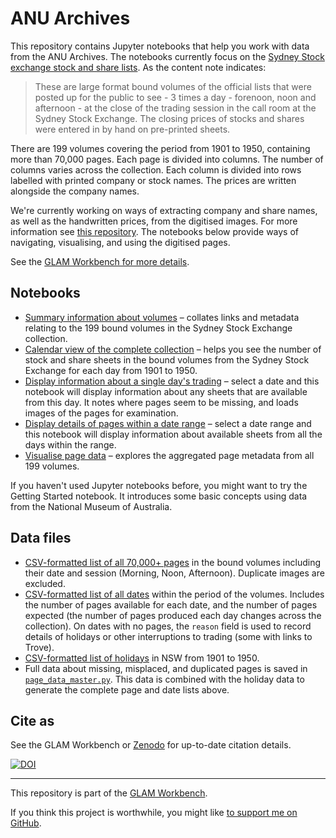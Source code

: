 # ANU Archives

This repository contains Jupyter notebooks that help you work with data from the ANU Archives. The notebooks currently focus on the [Sydney Stock exchange stock and share lists](http://archivescollection.anu.edu.au/index.php/or59j). As the content note indicates:

> These are large format bound volumes of the official lists that were posted up for the public to see - 3 times a day - forenoon, noon and afternoon - at the close of the trading session in the call room at the Sydney Stock Exchange. The closing prices of stocks and shares were entered in by hand on pre-printed sheets.

There are 199 volumes covering the period from 1901 to 1950, containing more than 70,000 pages. Each page is divided into columns. The number of columns varies across the collection. Each column is divided into rows labelled with printed company or stock names. The prices are written alongside the company names.

We're currently working on ways of extracting company and share names, as well as the handwritten prices, from the digitised images. For more information see [this repository](https://github.com/wragge/sydney-stock-exchange). The notebooks below provide ways of navigating, visualising, and using the digitised pages.

See the [GLAM Workbench for more details](https://glam-workbench.github.io/anu-archives/).

## Notebooks

* [Summary information about volumes](stock-exchange-details-by-volume.ipynb) – collates links and metadata relating to the 199 bound volumes in the Sydney Stock Exchange collection.
* [Calendar view of the complete collection](stock-exchange-pages-calendar.ipynb) – helps you see the number of stock and share sheets in the bound volumes from the Sydney Stock Exchange for each day from 1901 to 1950.
* [Display information about a single day's trading](view-pages-by-date.ipynb) – select a date and this notebook will display information about any sheets that are available from this day. It notes where pages seem to be missing, and loads images of the pages for examination.
* [Display details of pages within a date range](view-pages-by-date-range.ipynb) – select a date range and this notebook will display information about available sheets from all the days within the range.
* [Visualise page data](pages_viz.ipynb) – explores the aggregated page metadata from all 199 volumes.

If you haven't used Jupyter notebooks before, you might want to try the Getting Started notebook. It introduces some basic concepts using data from the National Museum of Australia.

## Data files

* [CSV-formatted list of all 70,000+ pages](https://github.com/GLAM-Workbench/anu-archives/blob/master/complete_page_list.csv) in the bound volumes including their date and session (Morning, Noon, Afternoon). Duplicate images are excluded.
* [CSV-formatted list of all dates](https://github.com/GLAM-Workbench/anu-archives/blob/master/complete_date_list.csv) within the period of the volumes. Includes the number of pages available for each date, and the number of pages expected (the number of pages produced each day changes across the collection). On dates with no pages, the `reason` field is used to record details of holidays or other interruptions to trading (some with links to Trove).
* [CSV-formatted list of holidays](https://github.com/GLAM-Workbench/anu-archives/blob/master/nsw_holidays_1900_1950.csv) in NSW from 1901 to 1950.
* Full data about missing, misplaced, and duplicated pages is saved in [`page_data_master.py`](https://github.com/GLAM-Workbench/anu-archives/blob/master/page_data_master.py). This data is combined with the holiday data to generate the complete page and date lists above.



## Cite as

See the GLAM Workbench or [Zenodo](https://doi.org/10.5281/zenodo.3545044) for up-to-date citation details.

[![DOI](https://zenodo.org/badge/DOI/10.5281/zenodo.3545044.svg)](https://doi.org/10.5281/zenodo.3545044)

----

This repository is part of the [GLAM Workbench](https://glam-workbench.github.io/).  

If you think this project is worthwhile, you might like [to support me on GitHub](https://github.com/sponsors/wragge).
